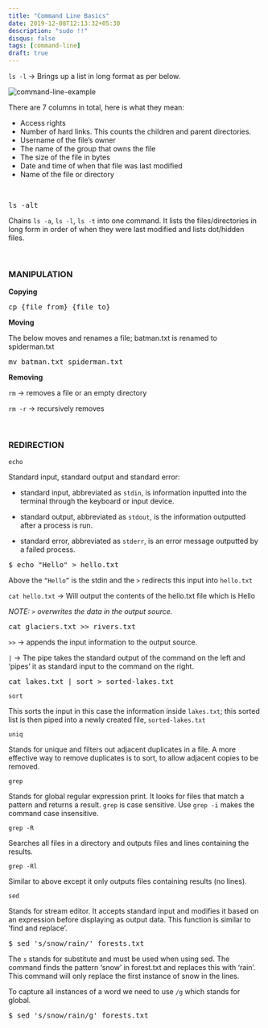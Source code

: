 ```yaml
---
title: "Command Line Basics"
date: 2019-12-08T12:13:32+05:30
description: "sudo !!"
disqus: false
tags: [command-line]
draft: true
---
```



`ls -l` → Brings up a list in long format as per below.

![command-line-example](/images/ls.png)


There are 7 columns in total, here is what they mean:

- Access rights
- Number of hard links. This counts the children and parent directories.
- Username of the file’s owner
- The name of the group that owns the file
- The size of the file in bytes
- Date and time of when that file was last modified
- Name of the file or directory

<br>

<pre>ls -alt</pre>

Chains `ls -a`,  `ls -l`, `ls -t` into one command. 
It lists the files/directories in long form in order of when they were last modified and lists dot/hidden files.

<br>

### MANIPULATION

**Copying**

<pre>cp {file from} {file to}</pre>

**Moving**

The below moves and renames a file; batman.txt is renamed to spiderman.txt

<pre>mv batman.txt spiderman.txt</pre>


**Removing**

`rm` → removes a file or an empty directory

`rm -r` → recursively removes

<br>

### REDIRECTION

`echo`

Standard input, standard output and standard error:

- standard input, abbreviated as `stdin`, is information inputted into the terminal through the keyboard or input device.

- standard output, abbreviated as `stdout`, is the information outputted after a process is run.

- standard error, abbreviated as `stderr`, is an error message outputted by a failed process.

<pre>$ echo "Hello" > hello.txt</pre>


Above the `“Hello”` is the stdin and the `>` redirects this input into `hello.txt`

`cat hello.txt` → Will output the contents of the hello.txt file which is Hello

*NOTE:  `>`  overwrites the data in the output source.*


<pre>cat glaciers.txt >> rivers.txt</pre>

`>>` → appends the input information to the output source.


`|` → The pipe takes the standard output of the command on the left and ‘pipes’ it as standard input to the command on the right.


<pre>cat lakes.txt | sort > sorted-lakes.txt</pre>


`sort`

This sorts the input in this case the information inside `lakes.txt`; this sorted list is then piped into a newly created file, `sorted-lakes.txt`


`uniq`

Stands for unique and filters out adjacent duplicates in a file.
A more effective way to remove duplicates is to sort, to allow adjacent copies to be removed.


`grep`

Stands for global regular expression print. It looks for files that match a pattern and returns a result. `grep` is case sensitive. Use `grep -i` makes the command case insensitive.

`grep -R`

Searches all files in a directory and outputs files and lines containing the results.

`grep -Rl`

Similar to above except it only outputs files containing results (no lines).

`sed`

Stands for stream editor. It accepts standard input and modifies it based on an expression before displaying as output data. This function is similar to ‘find and replace’.

<pre>$ sed 's/snow/rain/' forests.txt</pre>

The `s` stands for substitute and must be used when using sed. The command finds the pattern ‘snow’ in forest.txt and replaces this with ‘rain’.
This command will only replace the first instance of snow in the lines.

To capture all instances of a word we need to use `/g` which stands for global.

<pre>$ sed 's/snow/rain/g' forests.txt</pre>